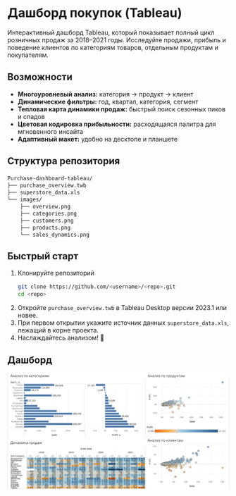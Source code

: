 # Дашборд покупок (Tableau)



Интерактивный дашборд Tableau, который показывает полный цикл розничных продаж за 2018–2021 годы. Исследуйте продажи, прибыль и поведение клиентов по категориям товаров, отдельным продуктам и покупателям.

## Возможности

- **Многоуровневый анализ:** категория → продукт → клиент
- **Динамические фильтры:** год, квартал, категория, сегмент
- **Тепловая карта динамики продаж:** быстрый поиск сезонных пиков и спадов
- **Цветовая кодировка прибыльности:** расходящаяся палитра для мгновенного инсайта
- **Адаптивный макет:** удобно на десктопе и планшете

## Структура репозитория

```text
Purchase-dashboard-tableau/
├── purchase_overview.twb
├── superstore_data.xls
└── images/
    ├── overview.png
    ├── categories.png
    ├── customers.png
    ├── products.png
    └── sales_dynamics.png
```

## Быстрый старт

1. Клонируйте репозиторий
   ```bash
   git clone https://github.com/<username>/<repo>.git
   cd <repo>
   ```
2. Откройте `purchase_overview.twb` в Tableau Desktop версии 2023.1 или новее.
3. При первом открытии укажите источник данных `superstore_data.xls`, лежащий в корне проекта.
4. Наслаждайтесь анализом! 🎉

## Дашборд
![График продаж](images/overview.png)



